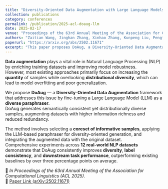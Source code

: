 ```yaml
---
title: "Diversity-Oriented Data Augmentation with Large Language Models"
collection: publications
category: conferences
permalink: /publication/2025-acl-doaug-llm
date: 2025-02-17
venue: "Proceedings of the 63rd Annual Meeting of the Association for Computational Linguistics (ACL 2025)"
authors: "Zaitian Wang, Jinghan Zhang, Xinhao Zhang, Kunpeng Liu, Pengfei Wang, Yuanchun Zhou"
paperurl: "https://arxiv.org/abs/2502.11671"
excerpt: "This paper proposes DoAug, a Diversity-Oriented Data Augmentation framework that leverages LLMs as diverse paraphrasers to enhance dataset diversity and robustness in NLP tasks."
---
```


**Data augmentation** plays a vital role in Natural Language Processing (NLP) by enriching training datasets and improving model robustness.  
However, most existing approaches primarily focus on increasing the **quantity** of samples while overlooking **distributional diversity**, which can lead to model overfitting and poor generalization.

We propose **DoAug** — a **Diversity-Oriented Data Augmentation** framework that addresses this issue by fine-tuning a Large Language Model (LLM) as a **diverse paraphraser**.  
DoAug generates semantically consistent yet distributionally diverse samples, augmenting datasets with higher information richness and reduced redundancy.

The method involves selecting a **coreset of informative samples**, applying the LLM-based paraphraser for diversity-oriented generation, and integrating the augmented data with the original dataset.  
Comprehensive experiments across **12 real-world NLP datasets** demonstrate that DoAug consistently improves **diversity**, **label consistency**, and **downstream task performance**, outperforming existing baselines by over three percentage points on average.

📄 *In Proceedings of the 63rd Annual Meeting of the Association for Computational Linguistics (ACL 2025).*  
🔗 [Paper Link (arXiv:2502.11671)](https://arxiv.org/abs/2502.11671)
